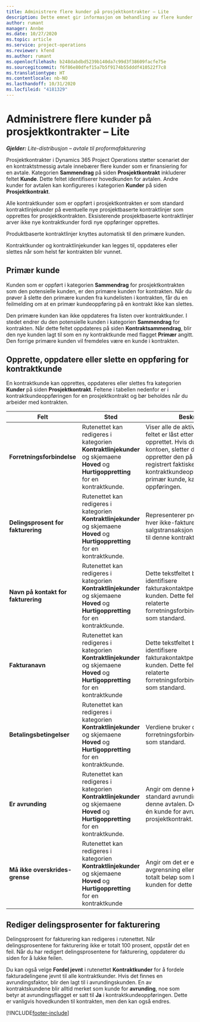 ```yaml
---
title: Administrere flere kunder på prosjektkontrakter – Lite
description: Dette emnet gir informasjon om behandling av flere kunder på prosjektkontrakter.
author: rumant
manager: Annbe
ms.date: 10/27/2020
ms.topic: article
ms.service: project-operations
ms.reviewer: kfend
ms.author: rumant
ms.openlocfilehash: b248dabdbd5239b140da7c99d3f38609facfe75e
ms.sourcegitcommit: f6f86e80dfef15a7b5f9174b55dddf410522f7c8
ms.translationtype: HT
ms.contentlocale: nb-NO
ms.lasthandoff: 10/31/2020
ms.locfileid: "4181329"
---
```

# <a name="manage-multiple-customers-on-project-contracts---lite"></a>Administrere flere kunder på prosjektkontrakter – Lite

_**Gjelder:** Lite-distribusjon – avtale til proformafakturering_

Prosjektkontrakter i Dynamics 365 Project Operations støtter scenariet der en kontraktstmessig avtale innebærer flere kunder som er finansiering for en avtale. Kategorien **Sammendrag** på siden **Prosjektkontrakt** inkluderer feltet **Kunde**. Dette feltet identifiserer hovedkunden for avtalen. Andre kunder for avtalen kan konfigureres i kategorien **Kunder** på siden **Prosjektkontrakt**.

Alle kontraktkunder som er oppført i prosjektkontrakten er som standard kontraktlinjekunder på eventuelle nye prosjektbaserte kontraktlinjer som opprettes for prosjektkontrakten. Eksisterende prosjektbaserte kontraktlinjer arver ikke nye kontraktkunder fordi nye oppføringer opprettes.

Produktbaserte kontraktlinjer knyttes automatisk til den primære kunden.

Kontraktkunder og kontraktlinjekunder kan legges til, oppdateres eller slettes når som helst før kontrakten blir vunnet.

## <a name="primary-customer"></a>Primær kunde

Kunden som er oppført i kategorien **Sammendrag** for prosjektkontrakten som den potensielle kunden, er den primære kunden for kontrakten. Når du prøver å slette den primære kunden fra kundelisten i kontrakten, får du en feilmelding om at en primær kundeoppføring på en kontrakt ikke kan slettes.

Den primære kunden kan ikke oppdateres fra listen over kontraktkunder. I stedet endrer du den potensielle kunden i kategorien **Sammendrag** for kontrakten. Når dette feltet oppdateres på siden **Kontraktsammendrag**, blir den nye kunden lagt til som en ny kontraktkunde med flagget **Primær** angitt. Den forrige primære kunden vil fremdeles være en kunde i kontrakten.

## <a name="create-update-or-delete-a-contract-customer-record"></a>Opprette, oppdatere eller slette en oppføring for kontraktkunde

En kontraktkunde kan opprettes, oppdateres eller slettes fra kategorien **Kunder** på siden **Prosjektkontrakt**. Feltene i tabellen nedenfor er i kontraktkundeoppføringen for en prosjektkontrakt og bør beholdes når du arbeider med kontrakten.

| Felt | Sted | Beskrivelse | Nedstrøms påvirkning |
| --- | --- | --- | --- |
| **Forretningsforbindelse** | Rutenettet kan redigeres i kategorien **Kontraktlinjekunder** og skjemaene **Hoved** og **Hurtigoppretting** for en kontraktkunde. | Viser alle de aktive kontoene. Dette feltet er låst etter at oppføringen er opprettet. Hvis du vil oppdatere kontoen, sletter du oppføringen og oppretter den på nytt. Hvis du har registrert faktiske verdier, eller hvis kontraktkundeoppføringen er en primær kunde, kan du ikke slette oppføringen. | Kontraktkunder kopieres over som kontraktlinjekunder når det opprettes en kontraktlinje. |
| **Delingsprosent for fakturering** | Rutenettet kan redigeres i kategorien **Kontraktlinjekunder** og skjemaene **Hoved** og **Hurtigoppretting** for en kontraktkunde. | Representerer prosentandelen av hver ikke-fakturerte salgstransaksjon som skal skrives til denne kontraktkunden. | Kopieres over til nye kontraktlinjer og prosjektkontraktlinjekunder på nye prosjektkontraktlinjer. |
| **Navn på kontakt for fakturering** | Rutenettet kan redigeres i kategorien **Kontraktlinjekunder** og skjemaene **Hoved** og **Hurtigoppretting** for en kontraktkunde. | Dette tekstfeltet bør brukes til å identifisere fakturakontaktpersonen for denne kunden. Dette feltet bruker den relaterte forretningsforbindelsesoppføringen som standard. | Kopieres til feltet **Faktureres til kontraktnavn** i fakturaen som genereres for denne kunden. |
| **Fakturanavn** | Rutenettet kan redigeres i kategorien **Kontraktlinjekunder** og skjemaene **Hoved** og **Hurtigoppretting** for en kontraktkunde | Dette tekstfeltet bør brukes til å identifisere fakturakontaktpersonen for denne kunden. Dette feltet bruker den relaterte forretningsforbindelsesoppføringen som standard. | Kopieres til feltet **Faktureres til kontraktnavn** i fakturaen som genereres for denne kunden. |
| **Betalingsbetingelser** | Rutenettet kan redigeres i kategorien **Kontraktlinjekunder** og skjemaene **Hoved** og **Hurtigoppretting** for en kontraktkunde. | Verdiene bruker den relaterte forretningsforbindelsesoppføringen som standard. | Kopieres til feltet **Faktureres til kontraktnavn** i fakturaen som genereres for denne kunden. |
| **Er avrunding** | Rutenettet kan redigeres i kategorien **Kontraktlinjekunder** og skjemaene **Hoved** og **Hurtigoppretting** for en kontraktkunde. | Angir om denne kunden er en standard avrundingskunde for denne avtalen. Det kan bare være én kunde for avrunding på en prosjektkontrakt. | Når kostnader og ufakturerte salg deles på antall potensielle kunder til en avrundingsdifferanse, gjelder denne differansen for den faktiske verdien som er knyttet til denne kunden. |
| **Må ikke overskrides-grense** | Rutenettet kan redigeres i kategorien **Kontraktlinjekunder** og skjemaene **Hoved** og **Hurtigoppretting** for en kontraktkunde | Angir om det er en forhandlet avgrensning eller øvre grense for totalt beløp som blir fakturert til kunden for dette engasjementet. | Oppsettet for **Må ikke overskrides-grense** på kontraktkundenivå evalueres på **Ufakturerte faktiske verdier** som refererer til denne kontraktkunden. |

## <a name="edit-billing-split-percentages"></a>Rediger delingsprosenter for fakturering

Delingsprosent for fakturering kan redigeres i rutenettet. Når delingsprosentene for fakturering ikke er totalt 100 prosent, oppstår det en feil. Når du har redigert delingsprosentene for fakturering, oppdaterer du siden for å lukke feilen.

Du kan også velge **Fordel jevnt** i rutenettet **Kontraktkunder** for å fordele fakturadelingene jevnt til alle kontraktkunder. Hvis det finnes en avrundingsfaktor, blir den lagt til i avrundingskunden. En av kontraktskundene blir alltid merket som kunde for **avrunding**, noe som betyr at avrundingsflagget er satt til **Ja** i kontraktkundeoppføringen. Dette er vanligvis hovedkunden til kontrakten, men den kan også endres.


[!INCLUDE[footer-include](../../includes/footer-banner.md)]